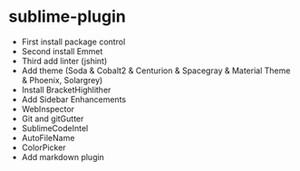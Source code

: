 # sublime-plugin

* First install package control
* Second install Emmet
* Third add linter (jshint)
* Add theme (Soda & Cobalt2 & Centurion & Spacegray & Material Theme & Phoenix, Solargrey)
* Install BracketHighlither
* Add Sidebar Enhancements
* WebInspector
* Git and gitGutter
* SublimeCodeIntel
* AutoFileName
* ColorPicker
* Add markdown plugin



